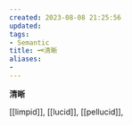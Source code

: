 ```yaml
---
created: 2023-08-08 21:25:56
updated: 
tags: 
- Semantic 
title: 🗝️清晰
aliases: 
- 
---
```


<pre><strong>清晰</strong></pre>
[[limpid]], [[lucid]], [[pellucid]], 